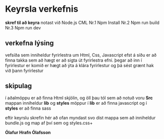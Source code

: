 # Keyrsla verkefnis

**skref til að keyra**
notast við Node.js CML 
Nr.1 Npm Install
Nr.2 Npm run build
Nr.3 Npm run dev

## verkefna lýsing
 vefsíða sem inniheldur fyrirlestra um Html, Css, Javascript
 efst á síðu er að finna takka sem að hægt er að sigta út fyrirlestra efni. 
 þegar að inn í fyrirlestur er komið er hægt að ýta á klára fyrirlestur og þá sést grænt hak við þann fyrirlestur

 ## skipulag
 í aðalmöppu er að finna Html skjölin, og öll þau tól sem að notuð voru
 **Src** mappan inniheldur **lib** og **styles** möppur 
í **lib** er að finna javascript og í **styles** er að finna sass

eftir keyrslu skrefin hér að ofan myndast svo dist mappa sem að inniheldur bundle.js og map af því sem og styles.css+


**Ólafur Hrafn Ólafsson**
